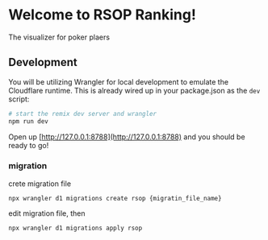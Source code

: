 # Welcome to RSOP Ranking!

The visualizer for poker plaers

## Development

You will be utilizing Wrangler for local development to emulate the Cloudflare runtime. This is already wired up in your package.json as the `dev` script:

```sh
# start the remix dev server and wrangler
npm run dev
```

Open up [http://127.0.0.1:8788](http://127.0.0.1:8788) and you should be ready to go!

### migration

crete migration file

```
npx wrangler d1 migrations create rsop {migratin_file_name}
```

edit migration file, then

```
npx wrangler d1 migrations apply rsop
```
